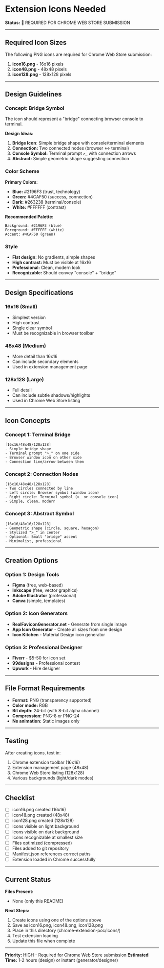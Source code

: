 # Extension Icons Needed

**Status:** 🔴 REQUIRED FOR CHROME WEB STORE SUBMISSION

---

## Required Icon Sizes

The following PNG icons are required for Chrome Web Store submission:

1. **icon16.png** - 16x16 pixels
2. **icon48.png** - 48x48 pixels
3. **icon128.png** - 128x128 pixels

---

## Design Guidelines

### Concept: Bridge Symbol

The icon should represent a "bridge" connecting browser console to terminal.

**Design Ideas:**
1. **Bridge Icon:** Simple bridge shape with console/terminal elements
2. **Connection:** Two connected nodes (browser ↔ terminal)
3. **Console Symbol:** Terminal prompt `>_` with connection arrows
4. **Abstract:** Simple geometric shape suggesting connection

### Color Scheme

**Primary Colors:**
- **Blue:** #2196F3 (trust, technology)
- **Green:** #4CAF50 (success, connection)
- **Dark:** #263238 (terminal/console)
- **White:** #FFFFFF (contrast)

**Recommended Palette:**
```
Background: #2196F3 (blue)
Foreground: #FFFFFF (white)
Accent: #4CAF50 (green)
```

### Style

- **Flat design:** No gradients, simple shapes
- **High contrast:** Must be visible at 16x16
- **Professional:** Clean, modern look
- **Recognizable:** Should convey "console" + "bridge"

---

## Design Specifications

### 16x16 (Small)
- Simplest version
- High contrast
- Single clear symbol
- Must be recognizable in browser toolbar

### 48x48 (Medium)
- More detail than 16x16
- Can include secondary elements
- Used in extension management page

### 128x128 (Large)
- Full detail
- Can include subtle shadows/highlights
- Used in Chrome Web Store listing

---

## Icon Concepts

### Concept 1: Terminal Bridge
```
[16x16/48x48/128x128]
- Simple bridge shape
- Terminal prompt ">_" on one side
- Browser window icon on other side
- Connection line/arrow between them
```

### Concept 2: Connection Nodes
```
[16x16/48x48/128x128]
- Two circles connected by line
- Left circle: Browser symbol (window icon)
- Right circle: Terminal symbol (>_ or console icon)
- Simple, clean, modern
```

### Concept 3: Abstract Symbol
```
[16x16/48x16/128x128]
- Geometric shape (circle, square, hexagon)
- Stylized ">_" in center
- Optional: Small "bridge" accent
- Minimalist, professional
```

---

## Creation Options

### Option 1: Design Tools
- **Figma** (free, web-based)
- **Inkscape** (free, vector graphics)
- **Adobe Illustrator** (professional)
- **Canva** (simple, templates)

### Option 2: Icon Generators
- **RealFaviconGenerator.net** - Generate from single image
- **App Icon Generator** - Create all sizes from one design
- **Icon Kitchen** - Material Design icon generator

### Option 3: Professional Designer
- **Fiverr** - $5-50 for icon set
- **99designs** - Professional contest
- **Upwork** - Hire designer

---

## File Format Requirements

- **Format:** PNG (transparency supported)
- **Color mode:** RGB
- **Bit depth:** 24-bit (with 8-bit alpha channel)
- **Compression:** PNG-8 or PNG-24
- **No animation:** Static images only

---

## Testing

After creating icons, test in:
1. Chrome extension toolbar (16x16)
2. Extension management page (48x48)
3. Chrome Web Store listing (128x128)
4. Various backgrounds (light/dark modes)

---

## Checklist

- [ ] icon16.png created (16x16)
- [ ] icon48.png created (48x48)
- [ ] icon128.png created (128x128)
- [ ] Icons visible on light background
- [ ] Icons visible on dark background
- [ ] Icons recognizable at smallest size
- [ ] Files optimized (compressed)
- [ ] Files added to git repository
- [ ] Manifest.json references correct paths
- [ ] Extension loaded in Chrome successfully

---

## Current Status

**Files Present:**
- None (only this README)

**Next Steps:**
1. Create icons using one of the options above
2. Save as icon16.png, icon48.png, icon128.png
3. Place in this directory (chrome-extension-poc/icons/)
4. Test extension loading
5. Update this file when complete

---

**Priority:** HIGH - Required for Chrome Web Store submission
**Estimated Time:** 1-2 hours (design) or instant (generator/designer)
